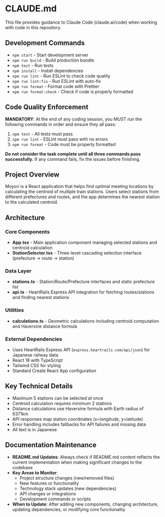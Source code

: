 # CLAUDE.md

This file provides guidance to Claude Code (claude.ai/code) when working with code in this repository.

## Development Commands

- `npm start` - Start development server
- `npm run build` - Build production bundle
- `npm test` - Run tests
- `npm install` - Install dependencies
- `npm run lint` - Run ESLint to check code quality
- `npm run lint:fix` - Run ESLint with auto-fix
- `npm run format` - Format code with Prettier
- `npm run format:check` - Check if code is properly formatted

## Code Quality Enforcement

**MANDATORY**: At the end of any coding session, you MUST run the following commands in order and ensure they all pass:

1. `npm test` - All tests must pass
2. `npm run lint` - ESLint must pass with no errors
3. `npm run format` - Code must be properly formatted

**Do not consider the task complete until all three commands pass successfully.** If any command fails, fix the issues before finishing.

## Project Overview

Moyori is a React application that helps find optimal meeting locations by calculating the centroid of multiple train stations. Users select stations from different prefectures and routes, and the app determines the nearest station to the calculated centroid.

## Architecture

### Core Components
- **App.tsx** - Main application component managing selected stations and centroid calculation
- **StationSelector.tsx** - Three-level cascading selection interface (prefecture → route → station)

### Data Layer
- **stations.ts** - Station/Route/Prefecture interfaces and static prefecture list
- **api.ts** - HeartRails Express API integration for fetching routes/stations and finding nearest stations

### Utilities
- **calculations.ts** - Geometric calculations including centroid computation and Haversine distance formula

### External Dependencies
- Uses HeartRails Express API (`express.heartrails.com/api/json`) for Japanese railway data
- React 18 with TypeScript
- Tailwind CSS for styling
- Standard Create React App configuration

## Key Technical Details

- Maximum 5 stations can be selected at once
- Centroid calculation requires minimum 2 stations
- Distance calculations use Haversine formula with Earth radius of 6371km
- API responses map station coordinates (x=longitude, y=latitude)
- Error handling includes fallbacks for API failures and missing data
- All text is in Japanese

## Documentation Maintenance

- **README.md Updates**: Always check if README.md content reflects the current implementation when making significant changes to the codebase
- **Key Areas to Monitor**: 
  - Project structure changes (new/removed files)
  - New features or functionality
  - Technology stack updates (new dependencies)
  - API changes or integrations
  - Development commands or scripts
- **When to Update**: After adding new components, changing architecture, updating dependencies, or modifying core functionality